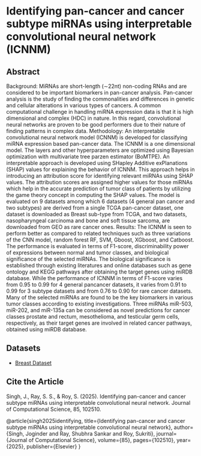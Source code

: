 # Identifying pan-cancer and cancer subtype miRNAs using interpretable convolutional neural network (ICNNM)
## Abstract
Background: MiRNAs are short-length (∼22nt) non-coding RNAs and are considered to be important biomarkers
in pan-cancer analysis. Pan-cancer analysis is the study of finding the commonalities and differences in
genetic and cellular alterations in various types of cancers. A common computational challenge in handling
miRNA expression data is that it is high dimensional and complex (HDC) in nature. In this regard, convolutional
neural networks are proven to be good performers due to their nature of finding patterns in complex data.
Methodology: An interpretable convolutional neural network model (ICNNM) is developed for classifying
miRNA expression based pan-cancer data. The ICNNM is a one dimensional model. The layers and other
hyperparameters are optimized using Bayesian optimization with multivariate tree parzen estimator (BoMTPE).
An interpretable approach is developed using SHapley Additive exPlanations (SHAP) values for explaining the
behavior of ICNNM. This approach helps in introducing an attribution score for identifying relevant miRNAs
using SHAP values. The attribution scores are assigned higher values for those miRNAs which help in the
accurate prediction of tumor class of patients by utilizing the game theory concept in computing the SHAP
values. The model is evaluated on 9 datasets among which 6 datasets (4 general pan cancer and two subtypes)
are derived from a single TCGA pan-cancer dataset, one dataset is downloaded as Breast sub-type from TCGA,
and two datasets, nasopharyngeal carcinoma and bone and soft tissue sarcoma, are downloaded from GEO as
rare cancer ones.
Results: The ICNNM is seen to perform better as compared to related techniques such as three variations of
the CNN model, random forest RF, SVM, Gboost, XGboost, and Catboost. The performance is evaluated in
terms of F1-score, discriminability power of expressions between normal and tumor classes, and biological
significance of the selected miRNAs. The biological significance is established through existing literatures and
online databases such as gene ontology and KEGG pathways after obtaining the target genes using miRDB
database. While the performance of ICNNM in terms of F1-score varies from 0.95 to 0.99 for 4 general pancancer
datasets, it varies from 0.91 to 0.99 for 3 subtype datasets and from 0.76 to 0.90 for rare cancer datasets.
Many of the selected miRNAs are found to be the key biomarkers in various tumor classes according to existing
investigations. Three miRNAs miR-503, miR-202, and miR-135a can be considered as novel predictions for
cancer classes prostate and rectum, mesothelioma, and testicular germ cells, respectively, as their target genes
are involved in related cancer pathways, obtained using miRDB database.

## Datasets
- <a href = "https://drive.google.com/file/d/1JEuFi3w0DlIRmUft3fjdHh8asn8hIu8J/view">Breast Dataset </a>

## Cite the Article
Singh, J., Ray, S. S., & Roy, S. (2025). Identifying pan-cancer and cancer subtype miRNAs using interpretable convolutional neural network. Journal of Computational Science, 85, 102510.

@article{singh2025identifying,
  title={Identifying pan-cancer and cancer subtype miRNAs using interpretable convolutional neural network},
  author={Singh, Joginder and Ray, Shubhra Sankar and Roy, Sukriti},
  journal={Journal of Computational Science},
  volume={85},
  pages={102510},
  year={2025},
  publisher={Elsevier}
}



